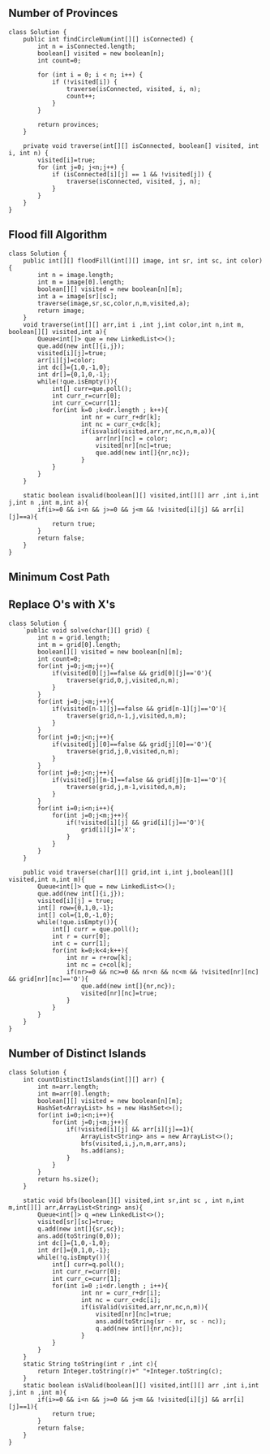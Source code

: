 ## Number of Provinces
    class Solution {
        public int findCircleNum(int[][] isConnected) {
            int n = isConnected.length;
            boolean[] visited = new boolean[n];
            int count=0;

            for (int i = 0; i < n; i++) {
                if (!visited[i]) {
                    traverse(isConnected, visited, i, n);
                    count++;
                }
            }

            return provinces;
        }

        private void traverse(int[][] isConnected, boolean[] visited, int i, int n) {
            visited[i]=true;
            for (int j=0; j<n;j++) {
                if (isConnected[i][j] == 1 && !visited[j]) {
                    traverse(isConnected, visited, j, n);
                }
            }
        }
    }

## Flood fill Algorithm
    class Solution {
        public int[][] floodFill(int[][] image, int sr, int sc, int color) {
            int n = image.length;
            int m = image[0].length;
            boolean[][] visited = new boolean[n][m];
            int a = image[sr][sc];
            traverse(image,sr,sc,color,n,m,visited,a);
            return image;
        }
        void traverse(int[][] arr,int i ,int j,int color,int n,int m, boolean[][] visited,int a){
            Queue<int[]> que = new LinkedList<>();
            que.add(new int[]{i,j});
            visited[i][j]=true;
            arr[i][j]=color;
            int dc[]={1,0,-1,0};
            int dr[]={0,1,0,-1};
            while(!que.isEmpty()){
                int[] curr=que.poll();
                int curr_r=curr[0];
                int curr_c=curr[1];
                for(int k=0 ;k<dr.length ; k++){
                        int nr = curr_r+dr[k];
                        int nc = curr_c+dc[k];
                        if(isvalid(visited,arr,nr,nc,n,m,a)){
                            arr[nr][nc] = color;
                            visited[nr][nc]=true;
                            que.add(new int[]{nr,nc});
                        }
                }
            }
        }

        static boolean isvalid(boolean[][] visited,int[][] arr ,int i,int j,int n ,int m,int a){
            if(i>=0 && i<n && j>=0 && j<m && !visited[i][j] && arr[i][j]==a){
                return true;
            }
            return false;
        }
    }
## Minimum Cost Path

## Replace O's with X's
    class Solution {
        `public void solve(char[][] grid) {
            int n = grid.length;
            int m = grid[0].length;
            boolean[][] visited = new boolean[n][m];
            int count=0;
            for(int j=0;j<m;j++){
                if(visited[0][j]==false && grid[0][j]=='O'){
                    traverse(grid,0,j,visited,n,m);
                }
            } 
            for(int j=0;j<m;j++){
                if(visited[n-1][j]==false && grid[n-1][j]=='O'){
                    traverse(grid,n-1,j,visited,n,m);  
                }
            } 
            for(int j=0;j<n;j++){
                if(visited[j][0]==false && grid[j][0]=='O'){
                    traverse(grid,j,0,visited,n,m);
                }
            } 
            for(int j=0;j<n;j++){
                if(visited[j][m-1]==false && grid[j][m-1]=='O'){
                    traverse(grid,j,m-1,visited,n,m);  
                }
            }   
            for(int i=0;i<n;i++){
                for(int j=0;j<m;j++){
                    if(!visited[i][j] && grid[i][j]=='O'){
                        grid[i][j]='X';
                    }
                }
            }
        }

        public void traverse(char[][] grid,int i,int j,boolean[][] visited,int n,int m){
            Queue<int[]> que = new LinkedList<>();
            que.add(new int[]{i,j});
            visited[i][j] = true;
            int[] row={0,1,0,-1};
            int[] col={1,0,-1,0};
            while(!que.isEmpty()){
                int[] curr = que.poll();
                int r = curr[0];
                int c = curr[1];
                for(int k=0;k<4;k++){
                    int nr = r+row[k];
                    int nc = c+col[k];
                    if(nr>=0 && nc>=0 && nr<n && nc<m && !visited[nr][nc] && grid[nr][nc]=='O'){
                        que.add(new int[]{nr,nc});
                        visited[nr][nc]=true;
                    }
                }
            }
        }
    }

## Number of Distinct Islands

    
    class Solution {
        int countDistinctIslands(int[][] arr) {
            int n=arr.length;
            int m=arr[0].length;
            boolean[][] visited = new boolean[n][m];
            HashSet<ArrayList> hs = new HashSet<>();
            for(int i=0;i<n;i++){
                for(int j=0;j<m;j++){
                    if(!visited[i][j] && arr[i][j]==1){
                        ArrayList<String> ans = new ArrayList<>();
                        bfs(visited,i,j,n,m,arr,ans);
                        hs.add(ans);
                    }
                }
            }
            return hs.size();
        }

        static void bfs(boolean[][] visited,int sr,int sc , int n,int m,int[][] arr,ArrayList<String> ans){
            Queue<int[]> q =new LinkedList<>();
            visited[sr][sc]=true;
            q.add(new int[]{sr,sc});
            ans.add(toString(0,0)); 
            int dc[]={1,0,-1,0};
            int dr[]={0,1,0,-1};
            while(!q.isEmpty()){
                int[] curr=q.poll();
                int curr_r=curr[0];
                int curr_c=curr[1];
                for(int i=0 ;i<dr.length ; i++){
                        int nr = curr_r+dr[i];
                        int nc = curr_c+dc[i];
                        if(isValid(visited,arr,nr,nc,n,m)){
                            visited[nr][nc]=true;
                            ans.add(toString(sr - nr, sc - nc)); 
                            q.add(new int[]{nr,nc});
                        }
                }
            }
        }
        static String toString(int r ,int c){
            return Integer.toString(r)+" "+Integer.toString(c);
        }
        static boolean isValid(boolean[][] visited,int[][] arr ,int i,int j,int n ,int m){
            if(i>=0 && i<n && j>=0 && j<m && !visited[i][j] && arr[i][j]==1){
                return true;
            }
            return false;
        }
    }